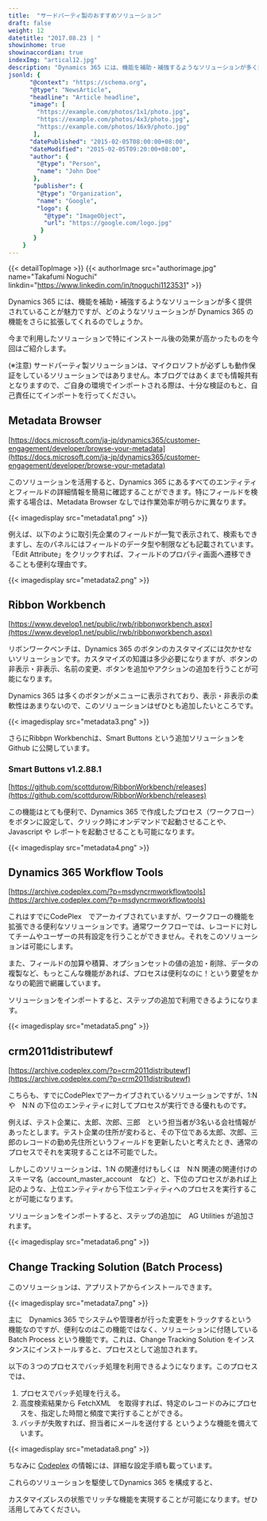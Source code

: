 ```yaml
---
title:  "サードパーティ製のおすすめソリューション"
draft: false
weight: 12
datetitle: "2017.08.23 | "
showinhome: true
showinaccordian: true
indexImg: "artical12.jpg"
description: "Dynamics 365 には、機能を補助・補強するようなソリューションが多く提供されていることが魅力ですが、どのようなソリューションが Dynamics 365 の機能をさらに拡張してくれるのでしょうか。"
jsonld: {
      "@context": "https://schema.org",
      "@type": "NewsArticle",
      "headline": "Article headline",
      "image": [
        "https://example.com/photos/1x1/photo.jpg",
        "https://example.com/photos/4x3/photo.jpg",
        "https://example.com/photos/16x9/photo.jpg"
       ],
      "datePublished": "2015-02-05T08:00:00+08:00",
      "dateModified": "2015-02-05T09:20:00+08:00",
      "author": {
        "@type": "Person",
        "name": "John Doe"
       },
       "publisher": {
        "@type": "Organization",
        "name": "Google",
        "logo": {
          "@type": "ImageObject",
          "url": "https://google.com/logo.jpg"
         }
       }
    }
---
```

{{< detailTopImage >}}
{{< authorImage src="authorimage.jpg" name="Takafumi Noguchi" linkdin="https://www.linkedin.com/in/tnoguchi1123531" >}}
<!-- Intro  -->
Dynamics 365 には、機能を補助・補強するようなソリューションが多く提供されていることが魅力ですが、どのようなソリューションが Dynamics 365 の機能をさらに拡張してくれるのでしょうか。

今まで利用したソリューションで特にインストール後の効果が高かったものを今回はご紹介します。

 

(※注意) サードパーティ製ソリューションは、マイクロソフトが必ずしも動作保証をしているソリューションではありません。本ブログではあくまでも情報共有となりますので、ご自身の環境でインポートされる際は、十分な検証のもと、自己責任にてインポートを行ってください。


## Metadata Browser
[https://docs.microsoft.com/ja-jp/dynamics365/customer-engagement/developer/browse-your-metadata](https://docs.microsoft.com/ja-jp/dynamics365/customer-engagement/developer/browse-your-metadata)

このソリューションを活用すると、Dynamics 365 にあるすべてのエンティティとフィールドの詳細情報を簡易に確認することができます。特にフィールドを検索する場合は、Metadata Browser なしでは作業効率が明らかに異なります。
<!-- Image= metadata1.png -->
{{< imagedisplay src="metadata1.png" >}}

例えば、以下のように取引先企業のフィールドが一覧で表示されて、検索もできますし、左のパネルにはフィールドのデータ型や制限なども記載されています。「Edit Attribute」をクリックすれば、フィールドのプロパティ画面へ遷移できることも便利な理由です。
<!-- Image= metadata2.png -->
{{< imagedisplay src="metadata2.png" >}}

## Ribbon Workbench
[https://www.develop1.net/public/rwb/ribbonworkbench.aspx](https://www.develop1.net/public/rwb/ribbonworkbench.aspx)

リボンワークベンチは、Dynamics 365 のボタンのカスタマイズには欠かせないソリューションです。カスタマイズの知識は多少必要になりますが、ボタンの非表示・非表示、名前の変更、ボタンを追加やアクションの追加を行うことが可能になります。    

Dynamics 365 は多くのボタンがメニューに表示されており、表示・非表示の柔軟性はあまりないので、このソリューションはぜひとも追加したいところです。
<!-- Image= metadata3.png -->
{{< imagedisplay src="metadata3.png" >}}

さらにRibbpn Workbenchは、Smart Buttons という追加ソリューションを Github に公開しています。

### Smart Buttons v1.2.88.1
[https://github.com/scottdurow/RibbonWorkbench/releases](https://github.com/scottdurow/RibbonWorkbench/releases)

この機能はとても便利で、Dynamics 365 で作成したプロセス（ワークフロー）をボタンに設定して、クリック時にオンデマンドで起動させることや、Javascript や レポートを起動させることも可能になります。

<!-- Image= metadata4.png -->
{{< imagedisplay src="metadata4.png" >}}

## Dynamics 365 Workflow Tools
[https://archive.codeplex.com/?p=msdyncrmworkflowtools](https://archive.codeplex.com/?p=msdyncrmworkflowtools)

これはすでにCodePlex　でアーカイブされていますが、ワークフローの機能を拡張できる便利なソリューションです。通常ワークフローでは、レコードに対してチームやユーザーの共有設定を行うことができません。それをこのソリューションは可能にします。

また、フィールドの加算や積算、オプションセットの値の追加・削除、データの複製など、もっとこんな機能があれば、プロセスは便利なのに！という要望をかなりの範囲で網羅しています。

ソリューションをインポートすると、ステップの追加で利用できるようになります。
<!-- Image= metadata5.png -->
{{< imagedisplay src="metadata5.png" >}}

## crm2011distributewf
[https://archive.codeplex.com/?p=crm2011distributewf](https://archive.codeplex.com/?p=crm2011distributewf)

こちらも、すでにCodePlexでアーカイブされているソリューションですが、1:N や　N:N の下位のエンティティに対してプロセスが実行できる優れものです。

例えば、テスト企業に、太郎、次郎、三郎　という担当者が3名いる会社情報があったとします。テスト企業の住所が変わると、その下位である太郎、次郎、三郎のレコードの勤め先住所というフィールドを更新したいと考えたとき、通常のプロセスでそれを実現することは不可能でした。

しかしこのソリューションは、1:N の関連付けもしくは　N:N 関連の関連付けのスキーマ名（account_master_account　など）と、下位のプロセスがあれば上記のような、上位エンティティから下位エンティティへのプロセスを実行することが可能になります。

ソリューションをインポートすると、ステップの追加に　AG Utilities が追加されます。
<!-- Image= metadata6.png -->
{{< imagedisplay src="metadata6.png" >}}

## Change Tracking Solution (Batch Process)
このソリューションは、アプリストアからインストールできます。
<!-- Image= metadata7.png -->
{{< imagedisplay src="metadata7.png" >}}

主に　Dynamics 365 でシステムや管理者が行った変更をトラックするという機能なのですが、便利なのはこの機能ではなく、ソリューションに付随している　Batch Process という機能です。これは、Change Tracking Solution をインスタンスにインストールすると、プロセスとして追加されます。

以下の３つのプロセスでバッチ処理を利用できるようになります。このプロセスでは、
1.  プロセスでバッチ処理を行える。
2. 高度検索結果から FetchXML　を取得すれば、特定のレコードのみにプロセスを、指定した時間と頻度で実行することができる。
3. バッチが失敗すれば、担当者にメールを送付する
というような機能を備えています。

<!-- Image= metadata8.png -->
{{< imagedisplay src="metadata8.png" >}}

ちなみに [Codeplex](https://archive.codeplex.com/?p=mscrm2015asynchronousbatchprocess) の情報には、詳細な設定手順も載っています。

これらのソリューションを駆使してDynamics 365 を構成すると、

カスタマイズレスの状態でリッチな機能を実現することが可能になります。ぜひ活用してみてください。